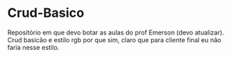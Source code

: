 # Crud-Basico
Repositório em que devo botar as aulas do prof Emerson (devo atualizar).
Crud basicão e estilo rgb por que sim, claro que para cliente final eu não faria nesse estilo.
